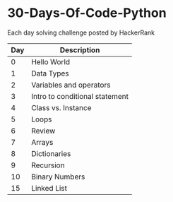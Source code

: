 # 30-Days-Of-Code-Python
Each day solving challenge posted by HackerRank

| Day | Description |
| --- | --- |
| 0 | Hello World|
| 1 | Data Types|
| 2 | Variables and operators|
| 3 |Intro to conditional statement|
| 4 |Class vs. Instance|
| 5 |Loops|
| 6 |Review|
| 7 |Arrays|
| 8 |Dictionaries|
| 9 |Recursion|
| 10|Binary Numbers|
| 15|Linked List|
